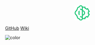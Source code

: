 <p align = "center"> <img src="./imagens/logo.png" height="50px" width="50px" /> </p>

[GitHub](https://github.com/ResidenciaTICBrisa/06_AcompanhamentoEnsinoMedio)
[Wiki](/README.md)

![color](#64de81)
